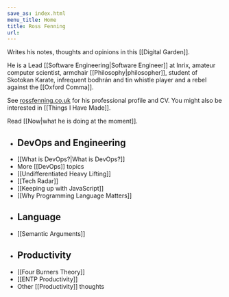 ```yaml
---
save_as: index.html
menu_title: Home
title: Ross Fenning
url:
---
```


Writes his notes, thoughts and opinions in this [[Digital Garden]].

He is a Lead [[Software Engineering|Software Engineer]] at Inrix, amateur computer scientist, armchair [[Philosophy|philosopher]], student of Skotokan Karate, infrequent bodhrán and tin whistle player and a rebel against the [[Oxford Comma]].

See [rossfenning.co.uk](https://rossfenning.co.uk) for his professional profile and CV. You might also be interested in [[Things I Have Made]].

Read [[Now|what he is doing at the moment]].

- ## DevOps and Engineering
- [[What is DevOps?|What is DevOps?]]
- More [[DevOps]] topics
- [[Undifferentiated Heavy Lifting]]
- [[Tech Radar]]
- [[Keeping up with JavaScript]]
- [[Why Programming Language Matters]]
- ## Language
- [[Semantic Arguments]]
- ## Productivity
- [[Four Burners Theory]]
- [[ENTP Productivity]]
- Other [[Productivity]] thoughts
